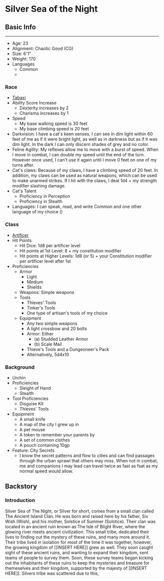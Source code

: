 Silver Sea of the Night
========================

## Basic Info
--------
 - Age: 23
 - Alignment: Chaotic Good (CG)
 - Size: 6'1"
 - Weight: 170
 - Languages
     - Common
     - 
### Race
 - [Tabaxi](http://dnd5e.wikidot.com/lineage:tabaxi)
 -  Ability Score Increase
     -  Dexterity increases by 2
     -  Charisma increases by 1
 -  Speed
     -  My base walking speed is 30 feet
     -  My base climbing speed is 20 feet
 -  Darkvision: I have a cat's keen senses. I can see in dim light within 60 feet of me as if it were bright light, as well as in darkness but as if it was dim light. In the dark I can only discern shades of grey and no color.
 -  Feline Agility: My reflexes allow me to move with a burst of speed. When I move in combat, I can double my speed until the end of the turn. However once used, I can't use it again until I move 0 feet on one of my turns after.
 -  Cat's claws: Because of my claws, I have a climbing speed of 20 feet. In addition, my claws can be used as natural weapons, which can be used to make unarmed strikes. If I hit with the claws, I deal 1d4 + my strength modifier slashing damage.
 -  Cat's Talent
     -  Proficiency in Perception
     -  Proficiency in Stealth
 -  Languages: I can speak, read, and write Common and one other language of my choice ()

### Class
 - [Artificer](http://dnd5e.wikidot.com/artificer)
 - Hit Points
     - Hit Dice: 1d8 per artificer level
     - Hit points at 1st Level: 8 + my constitution modifier
     - Hit points at Higher Levels: 1d8 (or 5) + your Constitution modifier per artificer level after 1st
 - Proficiencies
     - Armor
         - Light
         - Medium
         - Shields
     - Weapons: Simple weapons
     - Tools
         - Thieves' Tools
         - Tinker's Tools
         - One type of artisan's tools of my choice
     - Equipment
         - Any two simple weapons
         - A light crossbow and 20 bolts
         - Armor: Either
             - (a) Studded Leather Armor
             - (b) Scale Mail
         - Thieve's Tools and a Dungeoneer's Pack
         - Alternatively, 5d4x10

### Background
 - Urchin
 - Proficiencies
     - Sleight of Hand
     - Stealth
 - Tool Proficiencies
     -  Disguise Kit
     -  Thieves' Tools
 -  Equipment
     -  A small knife
     -  A map of the city I grew up in
     -  A pet mouse
     -  A token to remember your parents by
     -  A set of common clothes
     -  A pouch containing 10gp
 -  Feature: City Secrets
     -  I know the secret patterns and flow to cities and can find passages through the urban sprawl that others may miss. When not in combat, me and companions I may lead can travel twice as fast as fsat as my normal speed would allow.

## Backstory

### Introduction
Silver Sea of The Night, or Silver for short, comes from a small clan called The Ancient Island Clan. He was born and raised here by his father, Six Wish (Wish), and his mother, Solstice of Summer (Solstice). Their clan was located in an ancient ruin known as The Isle of Blight River, where the glowing river meets ancient civilization. This small tribe, dedicated their lives to finding out the mystery of these ruins, and many more around it. Their tribe lived in isolation for most of the time it was together, however, the growing kingdom of [[INSERT HERE]] grew as well. They soon caught sight of these ancient ruins, and wanting to expand their kingdom, sent teams of people to survey them. Soon, these survey teams began kicking out the inhabitants of these ruins to keep the mysteries and treasure for themeselves and their kingdom, supported by the majesty of [[INSERT HERE]]. Silvers tribe was scattered due to this, 

